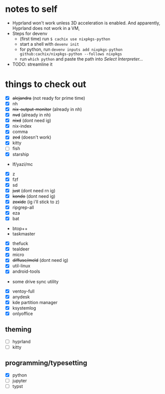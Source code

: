 # notes to self

- Hyprland won't work unless 3D acceleration is enabled. And apparently, Hyprland does not work in a VM,
- Steps for devenv
  - (first time) run `$ cachix use nixpkgs-python`
  - start a shell with `devenv init`
  - for python, run `devenv inputs add nixpkgs-python github:cachix/nixpkgs-python --follows nixpkgs`
  - run `which python` and paste the path into *Select Interpreter...*
- TODO: streamline it

# things to check out

- [x] ~~alejandra~~ (not ready for prime time)
- [x] nh
- [x] ~~nix-output-monitor~~ (already in nh)
- [x] ~~nvd~~ (already in nh)
- [x] ~~nixd~~ (dont need ig)
- [x] nix-index
- [x] comma
- [x] ~~zed~~ (doesn't work)
- [x] kitty
- [ ] fish
- [x] starship
- lf/yazi/mc
- [x] z
- [x] fzf
- [x] sd
- [x] ~~just~~ (dont need rn ig)
- [x] ~~kondo~~ (dont need ig)
- [x] ~~zoxide~~ (ig i'll stick to z)
- [x] ripgrep-all
- [x] eza
- [x] bat
- btop++
- taskmaster
- [x] thefuck
- [x] tealdeer
- [x] micro
- [x] ~~diffuse/meld~~ (dont need ig)
- [x] util-linux
- [x] android-tools
- some drive sync utility
- [x] ventoy-full
- [x] anydesk
- [x] kde partition manager
- [x] ksystemlog
- [x] onlyoffice

## theming

- [ ] hyprland
- [ ] kitty

## programming/typesetting

- [x] python
- [ ] jupyter
- [ ] typst